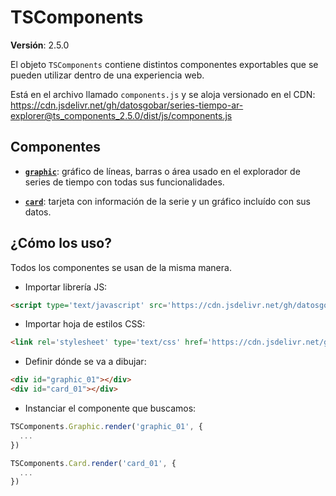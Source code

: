 # TSComponents

**Versión**: 2.5.0

El objeto `TSComponents` contiene distintos componentes exportables que se pueden utilizar dentro de una experiencia web.

Está en el archivo llamado `components.js` y se aloja versionado en el CDN: https://cdn.jsdelivr.net/gh/datosgobar/series-tiempo-ar-explorer@ts_components_2.5.0/dist/js/components.js

## Componentes

* **[`graphic`](./ts-components/graphic.md)**: gráfico de líneas, barras o área usado en el explorador de series de tiempo con todas sus funcionalidades.

* **[`card`](./ts-components/card.md)**: tarjeta con información de la serie y un gráfico incluído con sus datos.

## ¿Cómo los uso?

Todos los componentes se usan de la misma manera.

* Importar librería JS:

```html
<script type='text/javascript' src='https://cdn.jsdelivr.net/gh/datosgobar/series-tiempo-ar-explorer@ts_components_2.5.0/dist/js/components.js'></script>
```

* Importar hoja de estilos CSS:

```html
<link rel='stylesheet' type='text/css' href='https://cdn.jsdelivr.net/gh/datosgobar/series-tiempo-ar-explorer@ts_components_2.5.0/dist/css/components.css'/>
```

* Definir dónde se va a dibujar:

```html
<div id="graphic_01"></div>
<div id="card_01"></div>
```

* Instanciar el componente que buscamos:

```js
TSComponents.Graphic.render('graphic_01', {
  ...
})
```

```js
TSComponents.Card.render('card_01', {
  ...
})
```
